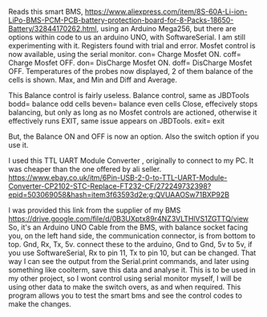 Reads this smart BMS, 
https://www.aliexpress.com/item/8S-60A-Li-ion-LiPo-BMS-PCM-PCB-battery-protection-board-for-8-Packs-18650-Battery/32844170262.html,
using an Arduino Mega256, but there are options within code to us an arduino UNO, with SoftwareSerial.
I am still experimenting with it. Registers found with trial and error.
Mosfet control is now available, using the serial monitor.
con= Charge Mosfet ON.
coff= Charge Mosfet OFF.
don= DisCharge Mosfet ON.
doff= DisCharge Mosfet OFF.
Temperatures of the probes now displayed, 2 of them
balance of the cells is shown.
Max, and Min and Diff and Average.


This Balance control is fairly useless.
Balance control, same as JBDTools
bodd= balance odd cells
beven= balance even cells
Close, effecively stops balancing, but only as long as no Mosfet controls are actioned, otherwise it effectively runs EXIT, same issue appears on JBDTools.
exit= exit

But, the Balance ON and OFF is now an option.
Also the switch option if you use it.

I used this TTL UART Module Converter , originally to connect to my PC. It was cheaper than the one offered by ali seller.
https://www.ebay.co.uk/itm/6Pin-USB-2-0-to-TTL-UART-Module-Converter-CP2102-STC-Replace-FT232-CF/272249732398?epid=503069058&hash=item3f63593d2e:g:QVUAAOSw71BXP92B


I was provided this link from the supplier of my BMS
https://drive.google.com/file/d/0B3UXptx89r4NZ3VLTHlVS1ZGTTQ/view
So, it's an Arduino UNO
Cable from the BMS, with balance socket facing you, on the left hand side, the communication connector, is from bottom to top.
Gnd, Rx, Tx, 5v.
connect these to the arduino, Gnd to Gnd, 5v to 5v, if you use SoftwareSerial, Rx to pin 11, Tx to pin 10, but can be changed.
That way I can see the output from the Serial.print commands, and later using something like coolterm, save this data and analyse it.
This is to be used in my other project, so I wont control using serial monitor myself, I will be using other data to make the switch overs, as and when required.
This program allows you to test the smart bms and see the control codes to make the changes.


  

